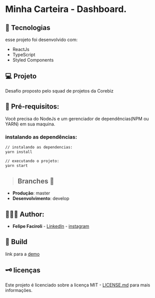 # Minha Carteira - Dashboard.

## 🔬 Tecnologias

esse projeto foi desenvolvido com:

- ReactJs
- TypeScript
- Styled Components


## 💻 Projeto

Desafio proposto pelo squad de projetos da Corebiz

## 📝 Pré-requisitos:

Você precisa do NodeJs e um gerenciador de dependências(NPM ou YARN) em sua maquina.

### instalando as dependências:

```sh
// instalando as dependencias:
yarn install

// executando o projeto:
yarn start
```

> ## Branches :herb:

-   **Produção**: master
-   **Desenvolvimento**: develop

## 👨🏻‍💻 Author:

- **Felipe Faciroli** - [LinkedIn](https://www.linkedin.com/in/felipe-faciroli/) - [instagram](https://www.instagram.com/felipe.faciroli/)

## 🚀 Build

link para a [demo](https://corebiz.felipefaciroli.dev)

## 🗝 licenças

Este projeto é licenciado sobre a licença MIT - [LICENSE.md](LICENSE.md) para mais informações.
